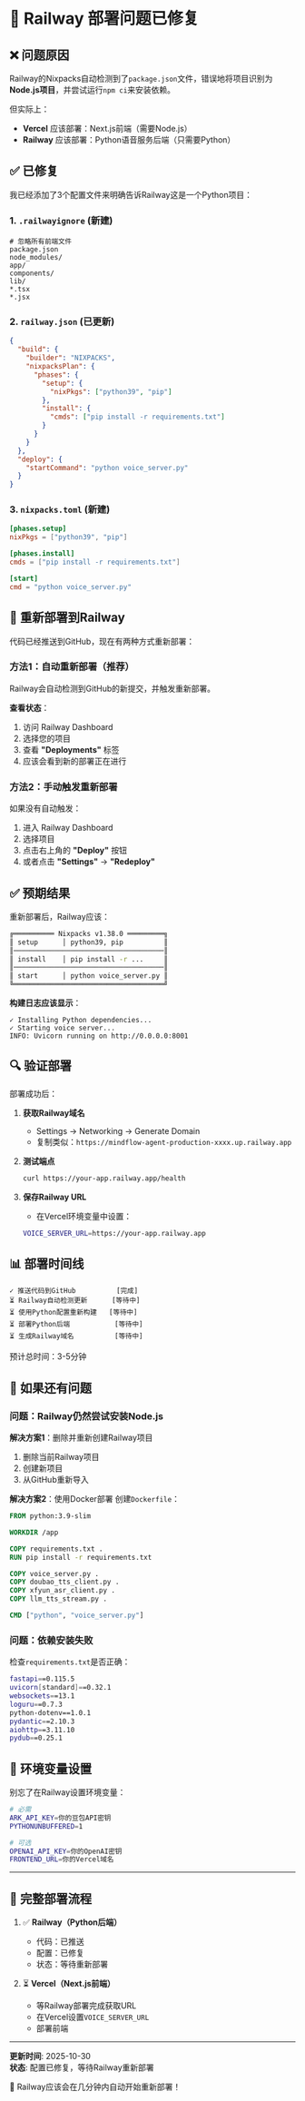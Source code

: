 # 🔧 Railway 部署问题已修复

## ❌ 问题原因

Railway的Nixpacks自动检测到了`package.json`文件，错误地将项目识别为**Node.js项目**，并尝试运行`npm ci`来安装依赖。

但实际上：
- **Vercel** 应该部署：Next.js前端（需要Node.js）
- **Railway** 应该部署：Python语音服务后端（只需要Python）

## ✅ 已修复

我已经添加了3个配置文件来明确告诉Railway这是一个Python项目：

### 1. `.railwayignore` (新建)
```
# 忽略所有前端文件
package.json
node_modules/
app/
components/
lib/
*.tsx
*.jsx
```

### 2. `railway.json` (已更新)
```json
{
  "build": {
    "builder": "NIXPACKS",
    "nixpacksPlan": {
      "phases": {
        "setup": {
          "nixPkgs": ["python39", "pip"]
        },
        "install": {
          "cmds": ["pip install -r requirements.txt"]
        }
      }
    }
  },
  "deploy": {
    "startCommand": "python voice_server.py"
  }
}
```

### 3. `nixpacks.toml` (新建)
```toml
[phases.setup]
nixPkgs = ["python39", "pip"]

[phases.install]
cmds = ["pip install -r requirements.txt"]

[start]
cmd = "python voice_server.py"
```

## 🚀 重新部署到Railway

代码已经推送到GitHub，现在有两种方式重新部署：

### 方法1：自动重新部署（推荐）

Railway会自动检测到GitHub的新提交，并触发重新部署。

**查看状态**：
1. 访问 Railway Dashboard
2. 选择您的项目
3. 查看 **"Deployments"** 标签
4. 应该会看到新的部署正在进行

### 方法2：手动触发重新部署

如果没有自动触发：

1. 进入 Railway Dashboard
2. 选择项目
3. 点击右上角的 **"Deploy"** 按钮
4. 或者点击 **"Settings"** → **"Redeploy"**

## ✅ 预期结果

重新部署后，Railway应该：

```bash
╔══════════ Nixpacks v1.38.0 ═════════╗
║ setup      │ python39, pip          ║
║─────────────────────────────────────║
║ install    │ pip install -r ...     ║
║─────────────────────────────────────║
║ start      │ python voice_server.py ║
╚═════════════════════════════════════╝
```

**构建日志应该显示**：
```
✓ Installing Python dependencies...
✓ Starting voice server...
INFO: Uvicorn running on http://0.0.0.0:8001
```

## 🔍 验证部署

部署成功后：

1. **获取Railway域名**
   - Settings → Networking → Generate Domain
   - 复制类似：`https://mindflow-agent-production-xxxx.up.railway.app`

2. **测试端点**
   ```bash
   curl https://your-app.railway.app/health
   ```

3. **保存Railway URL**
   - 在Vercel环境变量中设置：
   ```bash
   VOICE_SERVER_URL=https://your-app.railway.app
   ```

## 📊 部署时间线

```
✓ 推送代码到GitHub          [完成]
⏳ Railway自动检测更新      [等待中]
⏳ 使用Python配置重新构建   [等待中]
⏳ 部署Python后端           [等待中]
⏳ 生成Railway域名          [等待中]
```

预计总时间：3-5分钟

## 🐛 如果还有问题

### 问题：Railway仍然尝试安装Node.js

**解决方案1**：删除并重新创建Railway项目
1. 删除当前Railway项目
2. 创建新项目
3. 从GitHub重新导入

**解决方案2**：使用Docker部署
创建`Dockerfile`：
```dockerfile
FROM python:3.9-slim

WORKDIR /app

COPY requirements.txt .
RUN pip install -r requirements.txt

COPY voice_server.py .
COPY doubao_tts_client.py .
COPY xfyun_asr_client.py .
COPY llm_tts_stream.py .

CMD ["python", "voice_server.py"]
```

### 问题：依赖安装失败

检查`requirements.txt`是否正确：
```bash
fastapi==0.115.5
uvicorn[standard]==0.32.1
websockets==13.1
loguru==0.7.3
python-dotenv==1.0.1
pydantic==2.10.3
aiohttp==3.11.10
pydub==0.25.1
```

## 📝 环境变量设置

别忘了在Railway设置环境变量：

```bash
# 必需
ARK_API_KEY=你的豆包API密钥
PYTHONUNBUFFERED=1

# 可选
OPENAI_API_KEY=你的OpenAI密钥
FRONTEND_URL=你的Vercel域名
```

---

## 🎯 完整部署流程

1. ✅ **Railway（Python后端）**
   - 代码：已推送
   - 配置：已修复
   - 状态：等待重新部署

2. ⏳ **Vercel（Next.js前端）**
   - 等Railway部署完成获取URL
   - 在Vercel设置`VOICE_SERVER_URL`
   - 部署前端

---

**更新时间**: 2025-10-30  
**状态**: 配置已修复，等待Railway重新部署

🚀 Railway应该会在几分钟内自动开始重新部署！

